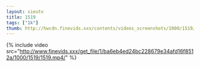 ```yaml
--- 
layout: sieutv
title: 1519
tags: ["1k"]
thumb: http://hwcdn.finevids.xxx/contents/videos_screenshots/1000/1519/preview.mp4.jpg
---
```

{% include video src="http://www.finevids.xxx/get_file/1/ba6eb4ed24bc228679e34afd16f8512a/1000/1519/1519.mp4/" %} 
